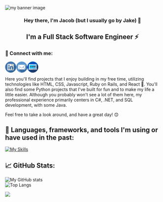 <img src="https://raw.githubusercontent.com/jacob-hollis/jacob-hollis/main/images/banner.png" alt="my banner image">

<h3 align=center>Hey there, I'm Jacob (but I usually go by Jake) 👋</h3>
<h2 align=center>I'm a Full Stack Software Engineer ⚡</h2>

<h3 align=left>🤝 Connect with me:</h3>
<a href="https://www.linkedin.com/in/jacob-hollis"><img align="left" src="https://raw.githubusercontent.com/jacob-hollis/jacob-hollis/main/images/linkedin.png" alt="Jacob Hollis | LinkedIn" width="36px"/></a>
<a href="mailto:jakebhollis@gmail.com"><img align="left" src="https://raw.githubusercontent.com/jacob-hollis/jacob-hollis/main/images/email.png" alt="Jacob Hollis | Email" width="36px"/></a>
<a href="https://jacob-hollis.com"><img align="left" src="https://raw.githubusercontent.com/jacob-hollis/jacob-hollis/main/images/world-wide-web.png" alt="Jacob Hollis | Website" width="36px"/></a>
<br>
<br>
  
Here you'll find projects that I enjoy building in my free time, utilizing technologies like HTML, CSS, Javascript, Ruby on Rails, and React 🚀. You'll also find some Python projects that I've built for fun and to make my life a little easier. Although you probably won't see a lot of them here, my professional experience primarily centers in C#, .NET, and SQL development, with some Java.

Feel free to take a look around, and have a great day! 😊  

<h2 align=left>🔧 Languages, frameworks, and tools I'm using or have used in the past:</h2>

[![My Skills](https://skillicons.dev/icons?i=androidstudio,atom,aws,azure,c,cs,css,django,docker,dotnet,git,github,gradle,html,idea,java,js,kotlin,lua,mysql,nodejs,postgres,py,rabbitmq,react,selenium,vue,visualstudio,vscode)](https://skillicons.dev)  

<h2 align=left>📈 GitHub Stats:</h2>

![My GitHub stats](https://github-readme-stats-seven-blond-10.vercel.app/api?username=jacob-hollis&show_icons=true&theme=blueberry)  
![Top Langs](https://github-readme-stats-seven-blond-10.vercel.app/api/top-langs/?username=jacob-hollis&layout=compact&theme=blueberry)  

![](https://komarev.com/ghpvc/?username=jacob-hollis&color=blue)

